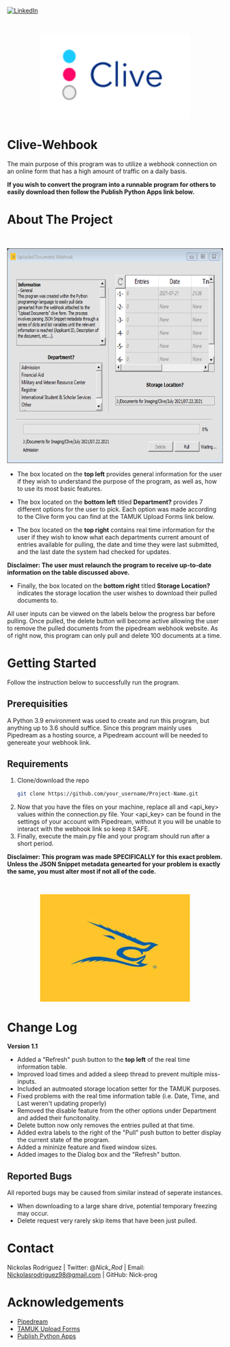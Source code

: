 [![LinkedIn][linkedin-shield]][linkedin-url]

<br />
 <p align="center">
  <a href="https://github.com/Nick-Prog/Clive-Webhook">
    <img src="images/Clive-1.png" alt="Logo" width="350" height="200">
  </a>
   </p>
</p>

# Clive-Wehbook
The main purpose of this program was to utilize a webhook connection on an online form that has a high amount of traffic on a daily basis. 

**If you wish to convert the program into a runnable program for others to easily download then follow the Publish Python Apps link below.**

# About The Project
<br />
 <p align="center">
  <a href="https://github.com/Nick-Prog/Clive-Webhook">
    <img src="images/Clive-Webhook-1.1.png" alt="Logo" width="700" height="500">
  </a>
   </p>
</p>

* The box located on the **top left** provides general information for the user if they wish to understand the purpose of the program, as well as, how to use its most basic features.

* The box located on the **bottom left** titled **Department?** provides 7 different options for the user to pick. Each option was made according to the Clive form you can find at the TAMUK Upload Forms link below.

* The box located on the **top right** contains real time information for the user if they wish to know what each departments current amount of entries available for pulling, the date and time they were last submitted, and the last date the system had checked for updates.

**Disclaimer: The user must relaunch the program to receive up-to-date information on the table discussed above.**

* Finally, the box located on the **bottom right** titled **Storage Location?** indicates the storage location the user wishes to download their pulled documents to.

All user inputs can be viewed on the labels below the progress bar before pulling. Once pulled, the delete button will become active allowing the user to remove the pulled documents from the pipedream webhook website. As of right now, this program can only pull and delete 100 documents at a time.

# Getting Started
Follow the instruction below to successfully run the program.

## Prerequisities
A Python 3.9 environment was used to create and run this program, but anything up to 3.6 should suffice. Since this program mainly uses Pipedream as a hosting source, a Pipedream account will be needed to genereate your webhook link. 

## Requirements
 1. Clone/download the repo
    ```sh
    git clone https://github.com/your_username/Project-Name.git
    ```
 2. Now that you have the files on your machine, replace all <webhook> and <api_key> values within the connection.py file. Your <api_key> can be found in the settings of your     account with Pipedream, without it you will be  unable to interact with the webhook link so keep it SAFE.
 3. Finally, execute the main.py file and your program  should run after a short period.
 
 **Disclaimer: This program was made SPECIFICALLY for this exact problem. Unless the JSON Snippet metadata genearted for your problem is exactly the same, you must alter most if not all of the code.**
  
 <br />
  <p align="center">
  <a href="https://github.com/Nick-Prog/Clive-Webhook">
    <img src="images/TAMUK Logo 3.jpg" alt="Logo" width="350" height="250">
  </a>
  </p>
</p>
 
# Change Log
 **Version 1.1**
 * Added a "Refresh" push button to the **top left** of the real time information table.
 * Improved load times and added a sleep thread to prevent multiple miss-inputs.
 * Included an autmoated storage location setter for the TAMUK purposes.
 * Fixed problems with the real time information table (i.e. Date, Time, and Last weren't updating properly)
 * Removed the disable feature from the other options under Department and added their funcitonality.
 * Delete button now only removes the entries pulled at that time.
 * Added extra labels to the right of the "Pull" push button to better display the current state of the program.
 * Added a mininize feature and fixed window sizes.
 * Added images to the Dialog box and the "Refresh" button.
 
 ## Reported Bugs
 All reported bugs may be caused from similar instead of seperate instances.
 * When downloading to a large share drive, potential temporary freezing may occur.
 * Delete request very rarely skip items that have been just pulled.
  
# Contact
Nickolas Rodriguez | Twitter: @_Nick_Rod_ | Email: Nickolasrodriguez98@gmail.com | GitHub: Nick-prog

# Acknowledgements
* [Pipedream](https://www.pipedream.com/)
* [TAMUK Upload Forms](https://www.tamuk.edu/enrollment-management/admission/future-students/ftic-transfer/uploaddocs.html)
* [Publish Python Apps](https://gist.github.com/ForgottenUmbrella/ce6ecd8983e76f6d8ef47e07240eb4ac)
 
<!--MARKDOWN LINKS & IMAGES -->
 [linkedin-shield]: https://img.shields.io/badge/-LinkedIn-black.svg?style=for-the-badge&logo=linkedin&colorB=555
 [linkedin-url]: https://linkedin.com/in/nickolas-rodriguez-392498197/
